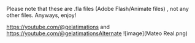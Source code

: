Please note that these are .fla files (Adobe Flash/Animate files) , not any other files.
Anyways, enjoy!

https://youtube.com/@gelatimations and https://youtube.com/@gelatimationsAlternate
![image](Mateo Real.png)